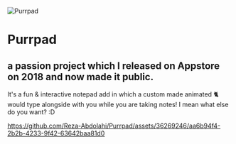 ![Purrpad](https://github.com/Reza-Abdolahi/Purrpad/assets/36269246/4b4c6151-ecd6-45a4-a3de-2eaaaaf0a9fb)

# Purrpad
## a passion project which I released on Appstore on 2018 and now made it public. 

It's a fun & interactive notepad add in which a custom made animated 🐈 would type alongside with you while you are taking notes! 
I mean what else do you want? :D

https://github.com/Reza-Abdolahi/Purrpad/assets/36269246/aa6b94f4-2b2b-4233-9f42-63642baa81d0

